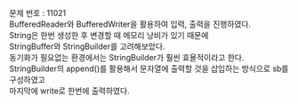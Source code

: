 문제 번호 : 11021\
BufferedReader와 BufferedWriter을 활용하여 입력, 출력을 진행하였다.\
String은 한번 생성한 후 변경할 때 메모리 낭비가 있기 때문에\
StringBuffer와 StringBuilder를 고려해보았다.\
동기화가 필요없는 환경에서는 StringBuilder가 훨씬 효욜적이라고 한다.\
StringBuilder의 append()를 활용해서 문자열에 출력할 것을 삽입하는 방식으로 sb를 구성하였고\
마지막에 write로 한번에 출력하였다.
